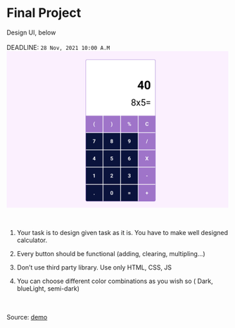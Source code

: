 # Final Project

Design UI, below
<br><br>
DEADLINE: `28 Nov, 2021 10:00 A.M` <br>
<img src="./task.png">

<br>

1. Your task is to design given task as it is. You have to make well designed calculator.<br>

2. Every button should be functional (adding, clearing, multipling...)<br>

3. Don’t use third party library. Use only HTML, CSS, JS <br>

4. You can choose different color combinations as you wish so ( Dark, blueLight, semi-dark)<br>

<br><br>
Source: [ demo ](https://www.figma.com/file/WyrY6XRfLO3WzmHhmj9nkc/Calculator?node-id=0%3A1)
